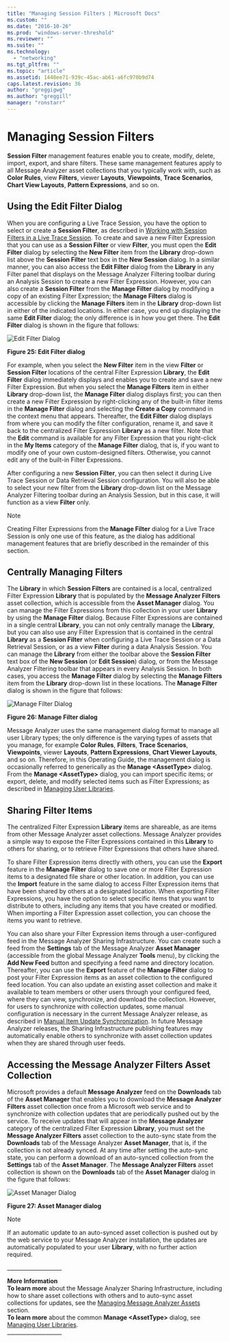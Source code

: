 ```yaml
---
title: "Managing Session Filters | Microsoft Docs"
ms.custom: ""
ms.date: "2016-10-26"
ms.prod: "windows-server-threshold"
ms.reviewer: ""
ms.suite: ""
ms.technology: 
  - "networking"
ms.tgt_pltfrm: ""
ms.topic: "article"
ms.assetid: 1448ee71-939c-45ac-ab61-a6fc970b9d74
caps.latest.revision: 36
author: "greggigwg"
ms.author: "greggill"
manager: "ronstarr"
---
```

# Managing Session Filters
**Session Filter** management features enable you to create, modify, delete, import, export, and share filters. These same management features apply to all Message Analyzer asset collections that you typically work with, such as **Color Rules**, view **Filters**, viewer **Layouts**, **Viewpoints**, **Trace Scenarios**, **Chart View Layouts**, **Pattern Expressions**, and so on.  
  
## Using the Edit Filter Dialog  
 When you are configuring a Live Trace Session, you have the option to select or create a **Session Filter**, as described in [Working with Session Filters in a Live Trace Session](working-with-session-filters-in-a-live-trace-session.md). To create and save a new Filter Expression that you can use as a **Session Filter** or view **Filter**, you must open the **Edit Filter** dialog by selecting the **New Filter** item from the **Library** drop-down list above the **Session Filter** text box in the **New Session** dialog. In a similar manner, you can also access the **Edit Filter** dialog from the **Library** in any Filter panel that displays on the Message Analyzer Filtering toolbar during an  Analysis Session to create a new Filter Expression. However, you can also create a **Session Filter** from the **Manage Filter** dialog by modifying a copy of an existing Filter Expression; the **Manage Filters** dialog is accessible by clicking the **Manage Filters** item in the **Library** drop-down list in either of the indicated locations. In either case, you end up displaying the same **Edit Filter** dialog; the only difference is in how you get there. The **Edit Filter** dialog is shown in the figure that follows:  
  
 ![Edit Filter Dialog](media/fig25-edit-filter-dialog.png "Fig25-Edit Filter Dialog")  
  
 **Figure 25: Edit Filter dialog**  
  
 For example, when you select the **New Filter** item in the view **Filter** or **Session Filter** locations of the central Filter Expression **Library**, the **Edit Filter** dialog immediately displays and enables you to create and save a new Filter Expression. But when you select the **Manage Filters** item in either **Library** drop-down list, the **Manage Filter** dialog displays first; you can then create a new Filter Expression by right-clicking any of the built-in filter items in the **Manage Filter** dialog and selecting the **Create a Copy** command in the context menu that appears. Thereafter, the **Edit Filter** dialog displays from where you can modify the filter configuration, rename it, and save it back to the centralized Filter Expression **Library** as a new filter. Note that the **Edit** command is available for any Filter Expression that you right-click  in the **My Items** category of the **Manage Filter** dialog, that is, if  you want to modify one of your own custom-designed filters. Otherwise, you cannot edit any of the built-in Filter Expressions.  
  
 After configuring a new **Session Filter**, you can then select it during Live Trace Session or Data Retrieval Session configuration. You will also be able to select your new filter from the **Library** drop-down list on the Message Analyzer Filtering toolbar during an Analysis Session, but in this case, it will function as a view **Filter** only.  
  
> [!NOTE]
>  Creating Filter Expressions from the **Manage Filter** dialog for a Live Trace Session is only one use of this feature, as the dialog has additional management features that are briefly described in the remainder of this section.  
  
## Centrally Managing Filters  
 The **Library** in which **Session Filters** are contained is a local, centralized Filter Expression **Library** that is populated by the **Message Analyzer Filters** asset collection, which is accessible from the **Asset Manager** dialog. You can manage the Filter Expressions from this collection in your user **Library** by using the **Manage Filter** dialog. Because Filter Expressions are contained in a single central **Library**, you can not only centrally manage the **Library**, but you can also use any Filter Expression that is contained in the central **Library** as a **Session Filter** when configuring a Live Trace Session or a Data Retrieval Session, or as a view **Filter** during a data Analysis Session. You can manage the **Library** from either the toolbar above the **Session Filter** text box of the **New Session** (or **Edit Session**) dialog, or from the Message Analyzer Filtering toolbar that appears in every Analysis Session. In both cases, you access the **Manage Filter** dialog by selecting the **Manage Filters** item from the **Library** drop-down list in these locations. The **Manage Filter** dialog is shown in the figure that follows:  
  
 ![Manage Filter Dialog](media/fig26-manage-filter-dialog.png "Fig26-Manage Filter Dialog")  
  
 **Figure 26: Manage Filter dialog**  
  
 Message Analyzer uses the same management dialog format to manage all user Library types; the only difference is the varying types of assets that you manage, for example **Color Rules**, **Filters**, **Trace Scenarios**, **Viewpoints**, viewer **Layouts**, **Pattern Expressions**, **Chart Viewer Layouts**, and so on. Therefore, in this Operating Guide, the management dialog is occasionally referred to generically  as the **Manage \<AssetType>** dialog. From the **Manage \<AssetType>** dialog, you can import specific items; or export, delete, and modify selected items such as Filter Expressions; as described in [Managing User Libraries](managing-user-libraries.md).  
  
## Sharing Filter Items  
 The centralized Filter Expression **Library** items are shareable, as are items from other Message Analyzer asset collections. Message Analyzer provides a simple way to expose the Filter Expressions contained in this **Library** to others for sharing, or to retrieve Filter Expressions that others have shared.  
  
 To share Filter Expression items directly with others, you can use the **Export** feature in the **Manage Filter** dialog to save one or more Filter Expression items to a designated file share or other location. In addition, you can use the **Import** feature in the same dialog to access Filter Expression items that have been shared by others at a designated location. When exporting Filter Expressions, you have the option to select specific items that you want to distribute to others, including any items that you have created or modified. When importing a Filter Expression asset collection, you can choose the items you want to retrieve.  
  
 You can also share your Filter Expression items through a user-configured feed in the Message Analyzer Sharing Infrastructure. You can create such a feed from the **Settings** tab of the Message Analyzer **Asset Manager** (accessible from the global Message Analyzer **Tools** menu), by clicking the **Add New Feed** button and specifying a feed name and directory location. Thereafter, you can use the **Export** feature of the **Manage Filter** dialog to post your Filter Expression items as an asset collection to the configured feed location. You can also update an existing asset collection and make it available to team members or other users through your configured feed, where they can view, synchronize, and download the collection. However, for users to synchronize with collection updates, some manual configuration is necessary in the current Message Analyzer release, as described in [Manual Item Update Synchronization](manual-item-update-synchronization.md). In future Message Analyzer releases, the Sharing Infrastructure publishing features may automatically enable others to synchronize with asset collection updates when they are shared through user feeds.  
  
## Accessing the Message Analyzer Filters Asset Collection  
 Microsoft provides a default **Message Analyzer** feed on the **Downloads** tab of the **Asset Manager** that enables you to download the **Message Analyzer Filters** asset collection once from a Microsoft web service and to synchronize with collection updates that are periodically pushed out by the service. To receive updates that will appear in the **Message Analyzer** category of the centralized Filter Expression **Library**, you must set the **Message Analyzer Filters** asset collection to the auto-sync state from the **Downloads** tab of the Message Analyzer **Asset Manager**, that is, if the collection is not already synced. At any time after setting the auto-sync state, you can perform a download of an auto-synced collection from the **Settings** tab of the **Asset Manager**. The **Message Analyzer Filters** asset collection is shown on the **Downloads** tab of the **Asset Manager** dialog  in the figure that follows:  
  
 ![Asset Manager Dialog](media/fig27-asset-manager-dialog.png "Fig27-Asset Manager Dialog")  
  
 **Figure 27: Asset Manager dialog**  
  
> [!NOTE]
>  If an automatic update to an auto-synced asset collection is pushed out by the web service to your Message Analyzer installation, the updates are automatically populated to your user **Library**, with no further action required.  
  
 ___________________\_  
  
 **More Information**   
 **To learn more** about the Message Analyzer Sharing Infrastructure, including how to share asset collections with others and to auto-sync asset collections for updates, see the [Managing Message Analyzer Assets](managing-message-analyzer-assets.md) section.   
**To learn more** about the common **Manage \<AssetType>** dialog, see [Managing User Libraries](managing-user-libraries.md).   
___________________\_